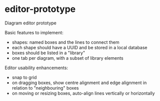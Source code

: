# editor-prototype
Diagram editor prototype

Basic features to implement:
* shapes: named boxes and the lines to connect them
* each shape should have a UUID and be stored in a local database
* boxes should be listed in a "library"
* one tab per diagram, with a subset of library elements

Editor usability enhancements:
* snap to grid
* on dragging boxes, show centre alignment and edge alignment in relation to "neighbouring" boxes
* on moving or resizing boxes, auto-align lines vertically or horizontally
